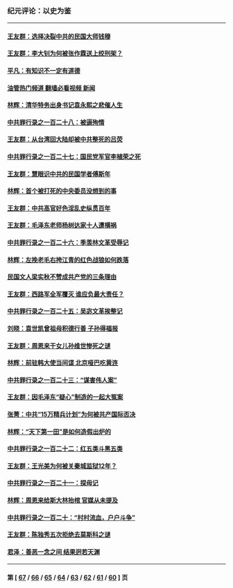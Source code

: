 ### 纪元评论：以史为鉴
---
#### [王友群：选择决裂中共的民国大师钱穆](../../pages/nsc1028/n14001046.md?05240330) 
#### [王友群：李大钊为何被张作霖送上绞刑架？](../../pages/nsc1028/n13999290.md?05240330) 
#### [平凡：有知识不一定有道德](../../pages/nsc1028/n13998913.md?05240330) 
#### [油管热门频道 翻墙必看视频 新闻](ok?05240330)
#### [林辉：清华特务出身书记袁永熙之悲催人生](../../pages/nsc1028/n13997413.md?05240330) 
#### [中共罪行录之一百二十八：被逼殉情](../../pages/nsc1028/n13991056.md?05240330) 
#### [王友群：从台湾回大陆却被中共整死的吕荧](../../pages/nsc1028/n13989235.md?05240330) 
#### [中共罪行录之一百二十七：国民党军官李植荣之死](../../pages/nsc1028/n13989006.md?05240330) 
#### [王友群：慧眼识中共的民国学者傅斯年](../../pages/nsc1028/n13988371.md?05240330) 
#### [林辉：首个被打死的中央委员没想到的事](../../pages/nsc1028/n13987400.md?05240330) 
#### [王友群：中共高官好色淫乱史纵贯百年](../../pages/nsc1028/n13986035.md?05240330) 
#### [王友群：毛泽东老师杨树达家十人遭横祸](../../pages/nsc1028/n13984103.md?05240330) 
#### [中共罪行录之一百二十六：季羡林文革受辱记](../../pages/nsc1028/n13980310.md?05240330) 
#### [林辉：左挽老毛右挎江青的红色战狼如何跌落](../../pages/nsc1028/n13979615.md?05240330) 
#### [民国文人梁实秋不赞成共产党的三条理由](../../pages/nsc1028/n13979403.md?05240330) 
#### [王友群：西路军全军覆灭 谁应负最大责任？](../../pages/nsc1028/n13975235.md?05240330) 
#### [中共罪行录之一百二十五：吴宓文革挨整记](../../pages/nsc1028/n13975630.md?05240330) 
#### [刘晓：袁世凯曾祖母积德行善 子孙得福报](../../pages/nsc1028/n13975138.md?05240330) 
#### [王友群：周恩来干女儿孙维世惨死之谜](../../pages/nsc1028/n13972452.md?05240330) 
#### [林辉：前驻韩大使当间谍 北京哑巴吃黄连](../../pages/nsc1028/n13971434.md?05240330) 
#### [中共罪行录之一百二十三：“谋害伟人案”](../../pages/nsc1028/n13972044.md?05240330) 
#### [王友群：因毛泽东“疑心”制造的一起大冤案](../../pages/nsc1028/n13967794.md?05240330) 
#### [张菁：中共“15万精兵计划”为何被共产国际否决](../../pages/nsc1028/n13967677.md?05240330) 
#### [林辉：“天下第一田”是如何造假出炉的](../../pages/nsc1028/n13965823.md?05240330) 
#### [中共罪行录之一百二十二：红五类斗黑五类](../../pages/nsc1028/n13965024.md?05240330) 
#### [王友群：王光美为何被关秦城监狱12年？](../../pages/nsc1028/n13963422.md?05240330) 
#### [中共罪行录之一百二十一：探母记](../../pages/nsc1028/n13961437.md?05240330) 
#### [林辉：周恩来给斯大林抬棺 官媒从未提及](../../pages/nsc1028/n13961173.md?05240330) 
#### [中共罪行录之一百二十：“村村流血，户户斗争”](../../pages/nsc1028/n13959433.md?05240330) 
#### [王友群：陈独秀五次拒绝去莫斯科之谜](../../pages/nsc1028/n13957232.md?05240330) 
#### [君泽：善恶一念之间 结果迥若天渊](../../pages/nsc1028/n13954961.md?05240330) 

---
#### 第 [ [67](./67.md?05240330) / [66](./66.md?05240330) / [65](./65.md?05240330) / [64](./64.md?05240330) / [63](./63.md?05240330) / [62](./62.md?05240330) / [61](./61.md?05240330) / [60](./60.md?05240330) ] 页
